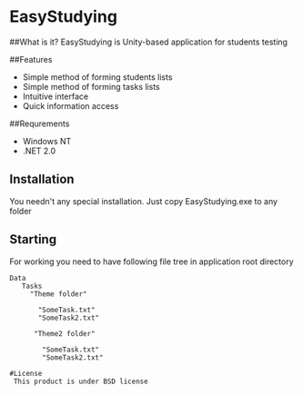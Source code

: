 # EasyStudying
##What is it?
EasyStudying is Unity-based application for students testing

##Features
* Simple method of forming students lists
* Simple method of forming tasks lists
* Intuitive interface
* Quick information access

##Requrements
* Windows NT
* .NET 2.0

## Installation
 You needn't any special installation. Just copy EasyStudying.exe to any folder
## Starting
For working you need to have following file tree in application root directory
```text
Data
   Tasks
     "Theme folder"
     
       "SomeTask.txt"
       "SomeTask2.txt"
       
      "Theme2 folder"
      
        "SomeTask.txt"
        "SomeTask2.txt"

#License
 This product is under BSD license
